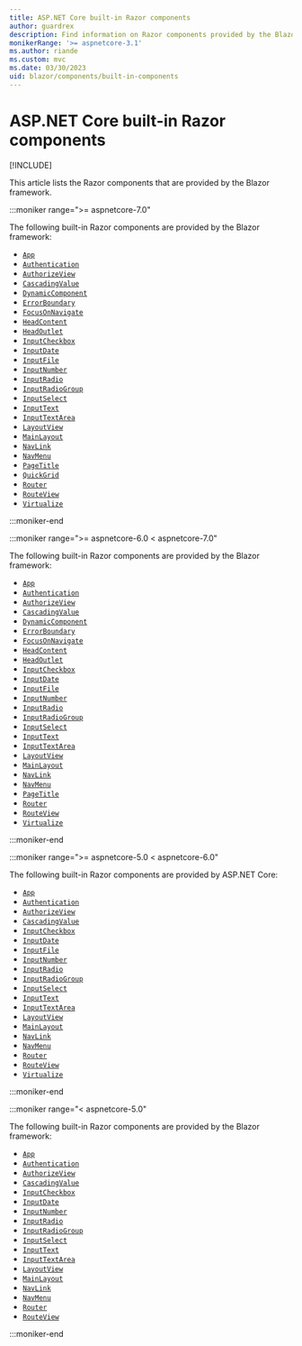 ```yaml
---
title: ASP.NET Core built-in Razor components
author: guardrex
description: Find information on Razor components provided by the Blazor framework.
monikerRange: '>= aspnetcore-3.1'
ms.author: riande
ms.custom: mvc
ms.date: 03/30/2023
uid: blazor/components/built-in-components
---
```

# ASP.NET Core built-in Razor components

[!INCLUDE[](~/includes/not-latest-version.md)]

This article lists the Razor components that are provided by the Blazor framework.

:::moniker range=">= aspnetcore-7.0"

The following built-in Razor components are provided by the Blazor framework:

* [`App`](xref:blazor/project-structure)
* [`Authentication`](xref:blazor/security/webassembly/index#authentication-component)
* [`AuthorizeView`](xref:blazor/security/index#authorizeview-component)
* [`CascadingValue`](xref:blazor/components/cascading-values-and-parameters#cascadingvalue-component)
* [`DynamicComponent`](xref:blazor/components/dynamiccomponent)
* [`ErrorBoundary`](xref:blazor/fundamentals/handle-errors#error-boundaries)
* [`FocusOnNavigate`](xref:blazor/fundamentals/routing#focus-an-element-on-navigation)
* [`HeadContent`](xref:blazor/components/control-head-content)
* [`HeadOutlet`](xref:blazor/components/control-head-content)
* [`InputCheckbox`](xref:blazor/forms-and-input-components#built-in-input-components)
* [`InputDate`](xref:blazor/forms-and-input-components#built-in-input-components)
* [`InputFile`](xref:blazor/file-uploads)
* [`InputNumber`](xref:blazor/forms-and-input-components#built-in-input-components)
* [`InputRadio`](xref:blazor/forms-and-input-components#built-in-input-components)
* [`InputRadioGroup`](xref:blazor/forms-and-input-components#built-in-input-components)
* [`InputSelect`](xref:blazor/forms-and-input-components#built-in-input-components)
* [`InputText`](xref:blazor/forms-and-input-components#built-in-input-components)
* [`InputTextArea`](xref:blazor/forms-and-input-components#built-in-input-components)
* [`LayoutView`](xref:blazor/components/layouts#apply-a-layout-to-arbitrary-content-layoutview-component)
* [`MainLayout`](xref:blazor/components/layouts#mainlayout-component)
* [`NavLink`](xref:blazor/fundamentals/routing#navlink-and-navmenu-components)
* [`NavMenu`](xref:blazor/fundamentals/routing#navlink-and-navmenu-components)
* [`PageTitle`](xref:blazor/components/control-head-content)
* [`QuickGrid`](xref:blazor/components/quickgrid)
* [`Router`](xref:blazor/fundamentals/routing#route-templates)
* [`RouteView`](xref:blazor/fundamentals/routing#route-templates)
* [`Virtualize`](xref:blazor/components/virtualization)

:::moniker-end

:::moniker range=">= aspnetcore-6.0 < aspnetcore-7.0"

The following built-in Razor components are provided by the Blazor framework:

* [`App`](xref:blazor/project-structure)
* [`Authentication`](xref:blazor/security/webassembly/index#authentication-component)
* [`AuthorizeView`](xref:blazor/security/index#authorizeview-component)
* [`CascadingValue`](xref:blazor/components/cascading-values-and-parameters#cascadingvalue-component)
* [`DynamicComponent`](xref:blazor/components/dynamiccomponent)
* [`ErrorBoundary`](xref:blazor/fundamentals/handle-errors#error-boundaries)
* [`FocusOnNavigate`](xref:blazor/fundamentals/routing#focus-an-element-on-navigation)
* [`HeadContent`](xref:blazor/components/control-head-content)
* [`HeadOutlet`](xref:blazor/components/control-head-content)
* [`InputCheckbox`](xref:blazor/forms-and-input-components#built-in-input-components)
* [`InputDate`](xref:blazor/forms-and-input-components#built-in-input-components)
* [`InputFile`](xref:blazor/file-uploads)
* [`InputNumber`](xref:blazor/forms-and-input-components#built-in-input-components)
* [`InputRadio`](xref:blazor/forms-and-input-components#built-in-input-components)
* [`InputRadioGroup`](xref:blazor/forms-and-input-components#built-in-input-components)
* [`InputSelect`](xref:blazor/forms-and-input-components#built-in-input-components)
* [`InputText`](xref:blazor/forms-and-input-components#built-in-input-components)
* [`InputTextArea`](xref:blazor/forms-and-input-components#built-in-input-components)
* [`LayoutView`](xref:blazor/components/layouts#apply-a-layout-to-arbitrary-content-layoutview-component)
* [`MainLayout`](xref:blazor/components/layouts#mainlayout-component)
* [`NavLink`](xref:blazor/fundamentals/routing#navlink-and-navmenu-components)
* [`NavMenu`](xref:blazor/fundamentals/routing#navlink-and-navmenu-components)
* [`PageTitle`](xref:blazor/components/control-head-content)
* [`Router`](xref:blazor/fundamentals/routing#route-templates)
* [`RouteView`](xref:blazor/fundamentals/routing#route-templates)
* [`Virtualize`](xref:blazor/components/virtualization)

:::moniker-end

:::moniker range=">= aspnetcore-5.0 < aspnetcore-6.0"

The following built-in Razor components are provided by ASP.NET Core:

* [`App`](xref:blazor/project-structure)
* [`Authentication`](xref:blazor/security/webassembly/index#authentication-component)
* [`AuthorizeView`](xref:blazor/security/index#authorizeview-component)
* [`CascadingValue`](xref:blazor/components/cascading-values-and-parameters#cascadingvalue-component)
* [`InputCheckbox`](xref:blazor/forms-and-input-components#built-in-input-components)
* [`InputDate`](xref:blazor/forms-and-input-components#built-in-input-components)
* [`InputFile`](xref:blazor/file-uploads)
* [`InputNumber`](xref:blazor/forms-and-input-components#built-in-input-components)
* [`InputRadio`](xref:blazor/forms-and-input-components#built-in-input-components)
* [`InputRadioGroup`](xref:blazor/forms-and-input-components#built-in-input-components)
* [`InputSelect`](xref:blazor/forms-and-input-components#built-in-input-components)
* [`InputText`](xref:blazor/forms-and-input-components#built-in-input-components)
* [`InputTextArea`](xref:blazor/forms-and-input-components#built-in-input-components)
* [`LayoutView`](xref:blazor/components/layouts#apply-a-layout-to-arbitrary-content-layoutview-component)
* [`MainLayout`](xref:blazor/components/layouts#mainlayout-component)
* [`NavLink`](xref:blazor/fundamentals/routing#navlink-and-navmenu-components)
* [`NavMenu`](xref:blazor/fundamentals/routing#navlink-and-navmenu-components)
* [`Router`](xref:blazor/fundamentals/routing#route-templates)
* [`RouteView`](xref:blazor/fundamentals/routing#route-templates)
* [`Virtualize`](xref:blazor/components/virtualization)

:::moniker-end

:::moniker range="< aspnetcore-5.0"

The following built-in Razor components are provided by the Blazor framework:

* [`App`](xref:blazor/project-structure)
* [`Authentication`](xref:blazor/security/webassembly/index#authentication-component)
* [`AuthorizeView`](xref:blazor/security/index#authorizeview-component)
* [`CascadingValue`](xref:blazor/components/cascading-values-and-parameters#cascadingvalue-component)
* [`InputCheckbox`](xref:blazor/forms-and-input-components#built-in-input-components)
* [`InputDate`](xref:blazor/forms-and-input-components#built-in-input-components)
* [`InputNumber`](xref:blazor/forms-and-input-components#built-in-input-components)
* [`InputRadio`](xref:blazor/forms-and-input-components#built-in-input-components)
* [`InputRadioGroup`](xref:blazor/forms-and-input-components#built-in-input-components)
* [`InputSelect`](xref:blazor/forms-and-input-components#built-in-input-components)
* [`InputText`](xref:blazor/forms-and-input-components#built-in-input-components)
* [`InputTextArea`](xref:blazor/forms-and-input-components#built-in-input-components)
* [`LayoutView`](xref:blazor/components/layouts#apply-a-layout-to-arbitrary-content-layoutview-component)
* [`MainLayout`](xref:blazor/components/layouts#mainlayout-component)
* [`NavLink`](xref:blazor/fundamentals/routing#navlink-and-navmenu-components)
* [`NavMenu`](xref:blazor/fundamentals/routing#navlink-and-navmenu-components)
* [`Router`](xref:blazor/fundamentals/routing#route-templates)
* [`RouteView`](xref:blazor/fundamentals/routing#route-templates)

:::moniker-end
